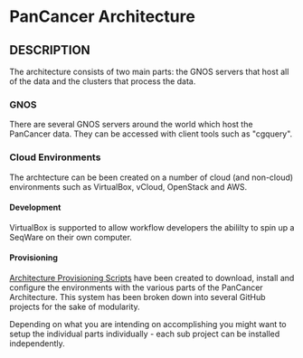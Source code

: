 # PanCancer Architecture

## DESCRIPTION

The architecture consists of two main parts: the GNOS servers that host all of the data and the clusters that process the data. 

### GNOS

There are several GNOS servers around the world which host the PanCancer data. They can be accessed with client tools such as "cgquery".

### Cloud Environments

The archtecture can be been created on a number of cloud (and non-cloud) environments such as VirtualBox, vCloud, OpenStack and AWS. 

#### Development

VirtualBox is supported to allow workflow developers the abililty to spin up a SeqWare on their own computer. 

#### Provisioning

[Architecture Provisioning Scripts](https://github.com/ICGC-TCGA-PanCancer/architecture-setup) have been created to download, install and configure the environments with the various parts of the PanCancer Architecture. This system has been broken down into several GitHub projects for the sake of modularity. 

Depending on what you are intending on accomplishing you might want to setup the individual parts individually - each sub project can be installed independently. 


 
